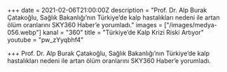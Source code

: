 +++
date = 2021-02-06T21:00:00Z
description = "Prof. Dr. Alp Burak Çatakoğlu, Sağlık Bakanlığı’nın Türkiye’de kalp hastalıkları nedeni ile artan ölüm oranlarını SKY360 Haber’e yorumladı."
images = ["/images/medya-056.webp"]
kanal = "360"
title = "Türkiye’de Kalp Krizi Riski Artıyor"
youtube = "pw_zYyqbhf4"

+++
Prof. Dr. Alp Burak Çatakoğlu, Sağlık Bakanlığı’nın Türkiye’de kalp hastalıkları nedeni ile artan ölüm oranlarını SKY360 Haber’e yorumladı.